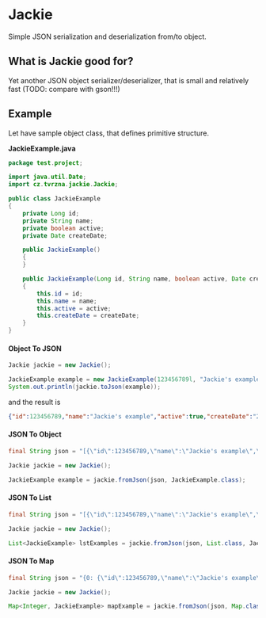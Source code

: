 # Jackie
Simple JSON serialization and deserialization from/to object.

## What is Jackie good for?
Yet another JSON object serializer/deserializer, that is small and relatively fast (TODO: compare with gson!!!)


## Example
Let have sample object class, that defines primitive structure.

__JackieExample.java__
```java
package test.project;

import java.util.Date;
import cz.tvrzna.jackie.Jackie;

public class JackieExample
{
	private Long id;
	private String name;
	private boolean active;
	private Date createDate;

	public JackieExample()
	{
	}

	public JackieExample(Long id, String name, boolean active, Date createDate)
	{
		this.id = id;
		this.name = name;
		this.active = active;
		this.createDate = createDate;
	}
}

```

#### Object To JSON

```java
Jackie jackie = new Jackie();

JackieExample example = new JackieExample(123456789l, "Jackie's example", true, new Date());
System.out.println(jackie.toJson(example));
```

and the result is

```json
{"id":123456789,"name":"Jackie's example","active":true,"createDate":"2020-03-10T13:43:24"}
```

#### JSON To Object
```java
final String json = "[{\"id\":123456789,\"name\":\"Jackie's example\",\"active\":true,\"createDate\":\"2020-03-10T13:43:24\"}]";

Jackie jackie = new Jackie();

JackieExample example = jackie.fromJson(json, JackieExample.class);
````

#### JSON To List
```java
final String json = "[{\"id\":123456789,\"name\":\"Jackie's example\",\"active\":true,\"createDate\":\"2020-03-10T13:43:24\"}]";

Jackie jackie = new Jackie();

List<JackieExample> lstExamples = jackie.fromJson(json, List.class, JackieExample.class);
````

#### JSON To Map
```java
final String json = "{0: {\"id\":123456789,\"name\":\"Jackie's example\",\"active\":true,\"createDate\":\"2020-03-10T13:43:24\"}}";

Jackie jackie = new Jackie();

Map<Integer, JackieExample> mapExample = jackie.fromJson(json, Map.class, Integer.class, JackieExample.class);
````